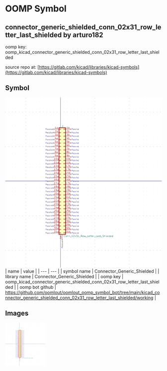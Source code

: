 # OOMP Symbol  
## connector_generic_shielded_conn_02x31_row_letter_last_shielded  by arturo182  
  
oomp key: oomp_kicad_connector_generic_shielded_conn_02x31_row_letter_last_shielded  
  
source repo at: [https://gitlab.com/kicad/libraries/kicad-symbols](https://gitlab.com/kicad/libraries/kicad-symbols)  
## Symbol  
  
[![working.png](working_600.png)](working.png)  
| name | value | 
| --- | --- | 
| symbol name | Connector_Generic_Shielded | 
| library name | Connector_Generic_Shielded | 
| oomp key | oomp_kicad_connector_generic_shielded_conn_02x31_row_letter_last_shielded | 
| oomp bot github | https://github.com/oomlout/oomlout_oomp_symbol_bot/tree/main/kicad_connector_generic_shielded_conn_02x31_row_letter_last_shielded/working | 
## Images  
  
[![working.png](working_140.png)](working.png)  
